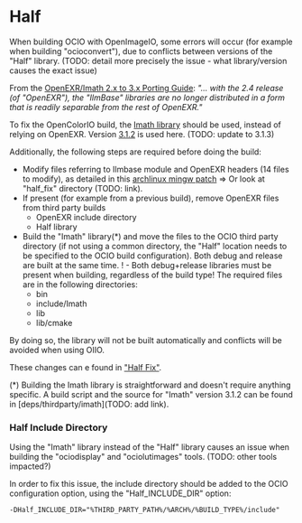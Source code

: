 # Half

When building OCIO with OpenImageIO, some errors will occur (for example when building "ocioconvert"), due to conflicts between versions of the "Half" library.
(TODO: detail more precisely the issue - what library/version causes the exact issue)

From the [OpenEXR/Imath 2.x to 3.x Porting Guide](https://github.com/AcademySoftwareFoundation/Imath/blob/master/docs/PortingGuide2-3.md):
_"... with the 2.4 release (of "OpenEXR"), the "IlmBase" libraries are no longer distributed in a form that is readily separable from the rest of OpenEXR."_

To fix the OpenColorIO build, the [Imath library](https://github.com/AcademySoftwareFoundation/Imath) should be used, instead of relying on OpenEXR.
Version [3.1.2](https://github.com/AcademySoftwareFoundation/Imath/releases/tag/v3.1.2) is used here.
(TODO: update to 3.1.3)

Additionally, the following steps are required before doing the build:
* Modify files referring to Ilmbase module and OpenEXR headers (14 files to modify), as detailed in this [archlinux mingw patch](https://aur.archlinux.org/cgit/aur.git/tree/opencolorio-openexr3.patch?h=mingw-w64-opencolorio-git)
  => Or look at "half_fix" directory (TODO: link).
* If present (for example from a previous build), remove OpenEXR files from third party builds
  * OpenEXR include directory
  * Half library
* Build the "Imath" library(*) and move the files to the OCIO third party directory (if not using a common directory, the "Half" location needs to be specified to the OCIO build configuration).
  Both debug and release are built at the same time.
  ! - Both debug+release libraries must be present when building, regardless of the build type!
  The required files are in the following directories:
  * bin
  * include/Imath
  * lib
  * lib/cmake

By doing so, the library will not be built automatically and conflicts will be avoided when using OIIO.

These changes can e found in ["Half Fix"](../fixes/half_fix).

(*) Building the Imath library is straightforward and doesn't require anything specific.
A build script and the source for "Imath" version 3.1.2 can be found in [deps/thirdparty/imath](TODO: add link).


### Half Include Directory

Using the "Imath" library instead of the "Half" library causes an issue when building the "ociodisplay" and "ociolutimages" tools.
(TODO: other tools impacted?)

In order to fix this issue, the include directory should be added to the OCIO configuration option, using the "Half_INCLUDE_DIR" option:
```
-DHalf_INCLUDE_DIR="%THIRD_PARTY_PATH%/%ARCH%/%BUILD_TYPE%/include"
```
